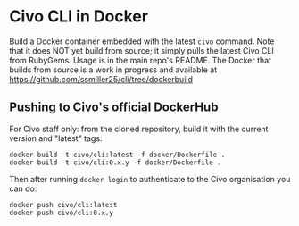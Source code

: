 # Civo CLI in Docker

Build a Docker container embedded with the latest `civo` command.  Note that it does NOT yet build from source;
it simply pulls the latest Civo CLI from RubyGems.  Usage is in the main repo's README.  The Docker that builds
from source is a work in progress and available at https://github.com/ssmiller25/cli/tree/dockerbuild

## Pushing to Civo's official DockerHub

For Civo staff only: from the cloned repository, build it with the current version and "latest" tags:

```
docker build -t civo/cli:latest -f docker/Dockerfile .
docker build -t civo/cli:0.x.y -f docker/Dockerfile .
```

Then after running `docker login` to authenticate to the Civo organisation you can do:

```
docker push civo/cli:latest
docker push civo/cli:0.x.y
```